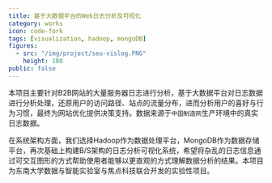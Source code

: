 ```yaml
---
title: 基于大数据平台的Web日志分析及可视化
category: works
icon: code-fork
tags: [visualization, hadoop, mongoDB]
figures:
  - src: "/img/project/seu-vislog.PNG"
    height: 180
public: false
---
```


本项目主要针对B2B网站的大量服务器日志进行分析，基于大数据平台对日志数据进行分析处理，还原用户的访问路径、站点的流量分布，进而分析用户的喜好与行为习惯，最终为网站优化提供决策支持。数据来源于`中国制造网`生产环境中的真实日志数据。

在系统架构方面，我们选择Hadoop作为数据处理平台，MongoDB作为数据存储平台，再次基础上构建B/S架构的日志分析可视化系统，希望将杂乱的日志信息通过可交互图形的方式帮助使用者能够以更直观的方式理解数据分析的结果。本项目为东南大学数据与智能实验室与焦点科技联合开发的实验性项目。